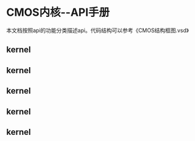 # CMOS内核--API手册
本文档按照api的功能分类描述api。代码结构可以参考《CMOS结构框图.vsd》

## kernel
## kernel
## kernel
## kernel
## kernel


